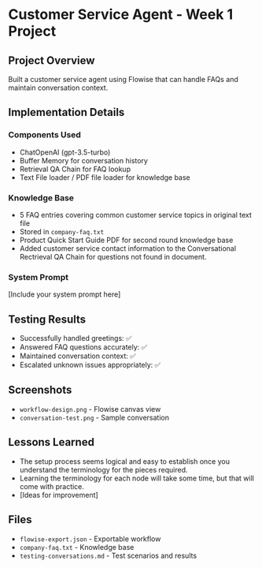 # Customer Service Agent - Week 1 Project

## Project Overview
Built a customer service agent using Flowise that can handle FAQs and maintain conversation context.

## Implementation Details

### Components Used
- ChatOpenAI (gpt-3.5-turbo)
- Buffer Memory for conversation history
- Retrieval QA Chain for FAQ lookup
- Text File loader / PDF file loader for knowledge base 

### Knowledge Base
- 5 FAQ entries covering common customer service topics in original text file
- Stored in `company-faq.txt`
- Product Quick Start Guide PDF for second round knowledge base
- Added customer service contact information to the Conversational Rectrieval QA Chain for questions not found in document.

### System Prompt
[Include your system prompt here]

## Testing Results
- Successfully handled greetings: ✅
- Answered FAQ questions accurately: ✅
- Maintained conversation context: ✅
- Escalated unknown issues appropriately: ✅

## Screenshots
- `workflow-design.png` - Flowise canvas view
- `conversation-test.png` - Sample conversation

## Lessons Learned
- The setup process seems logical and easy to establish once you understand the terminology for the pieces required.
- Learning the terminology for each node will take some time, but that will come with practice.
- [Ideas for improvement]

## Files
- `flowise-export.json` - Exportable workflow
- `company-faq.txt` - Knowledge base
- `testing-conversations.md` - Test scenarios and results
